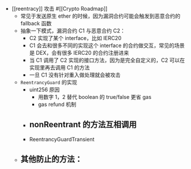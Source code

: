 - [[reentracy]] 攻击 #[[Crypto Roadmap]]
	- 常见于发送原生 ether 的时候，因为漏洞合约可能会触发到恶意合约的 fallback 函数
	- 抽象一下模式，漏洞合约 C1 与恶意合约 C2：
		- C2 实现了某个 interface，比如 IERC20
		- C1 会去和很多不同的实现这个 interface 的合约做交互，常见的场景是 DEX，会有很多 IERC20 的合约注册进来
		- 当 C1 调用了 C2 实现的接口方法，因为是完全自定义的，C2 可以在实现里再去调用 C1 的方法
		- 一旦 C1 没有针对重入做处理就会被攻击
	- `ReentrancyGuard` 的实现
		- uint256 原因
			- 用数字 1，2 替代 boolean 的 true/false 更省 gas
			- gas refund 机制
		- nonReentrant 的方法互相调用
			-
		- ReentrancyGuardTransient
	- 其他防止的方法：
		-
